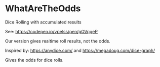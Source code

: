 # WhatAreTheOdds
Dice Rolling with accumulated results

See: https://codepen.io/vpelss/pen/gOVqgeP

Our version gives realtime roll results, not the odds.

Inspired by: https://anydice.com/ and https://megadoug.com/dice-graph/

Gives the odds for dice rolls.
